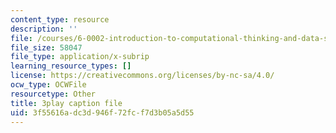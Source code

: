 ```yaml
---
content_type: resource
description: ''
file: /courses/6-0002-introduction-to-computational-thinking-and-data-science-fall-2016/3f55616adc3d946f72fcf7d3b05a5d55_soZv_KKax3E.srt
file_size: 58047
file_type: application/x-subrip
learning_resource_types: []
license: https://creativecommons.org/licenses/by-nc-sa/4.0/
ocw_type: OCWFile
resourcetype: Other
title: 3play caption file
uid: 3f55616a-dc3d-946f-72fc-f7d3b05a5d55
---
```

